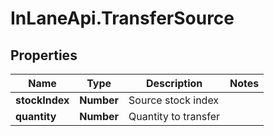 # InLaneApi.TransferSource

## Properties
Name | Type | Description | Notes
------------ | ------------- | ------------- | -------------
**stockIndex** | **Number** | Source stock index | 
**quantity** | **Number** | Quantity to transfer | 
